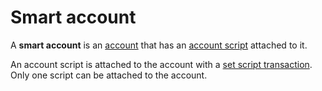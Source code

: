 # Smart account

A **smart account** is an [account](/en/blockchain/account) that has an [account script](/en/ride/script/script-types/account-script) attached to it.

An account script is attached to the account with a [set script transaction](/en/blockchain/transaction-type/set-script-transaction). Only one script can be attached to the account.
